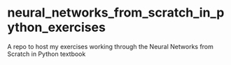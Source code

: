 # neural_networks_from_scratch_in_python_exercises
A repo to host my exercises working through the Neural Networks from Scratch in Python textbook
